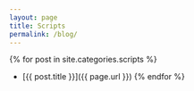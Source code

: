 ```yaml
---
layout: page
title: Scripts
permalink: /blog/
---
```


{% for post in site.categories.scripts %}
 + [{{ post.title }}]({{ page.url }})
{% endfor %}
